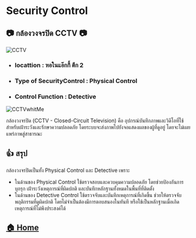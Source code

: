 # Security Control

## 📷 กล้องวงจรปิด CCTV 📷

![CCTV](MyIMG/CCTV)

* ### locattion : หอในแอ๊กกี้ ตึก 2
* ### Type of SecurityControl : Physical Control
* ### Control Function : Detective

  
![CCTVwhitMe](MyIMG/CCTV_ME)


กล้องวงจรปิด (CCTV - Closed-Circuit Television) คือ อุปกรณ์บันทึกภาพและวิดีโอที่ใช้สำหรับเฝ้าระวังและรักษาความปลอดภัย โดยระบบจะส่งภาพไปยังจอแสดงผลของผู้ที่ดูอยู่ โดยจะไม่เผยแพร่ภาพสู่สาธารณะ

## 👍 สรุป 
กล้องวงจรปิดเป็นทั้ง Physical Control และ Detective เพราะ
* ในด้านของ Physical Control ใช้ตรวจสอบและควบคุมความปลอดภัย โดยช่วยป้องกันการบุกรุก เฝ้าระวังเหตุการณ์ที่ผิดปกติ และบันทึกหลักฐานทั้งหมดในพื้นที่ที่ติดตั้ง
* ในด้านของ Detective Control ใช้ตรวจจับและบันทึกเหตุการณ์ที่เกิดขึ้น ช่วยให้ตรวจจับพฤติกรรมที่ดูผิดปกติ โดยไม่จำเป็นต้องมีการตอบสนองในทันที หรือใช้เป็นหลักฐานเมื่อเกิดเหตุการณ์ที่ไม่พึงประสงค์ได้

## [🏠 Home](README.md)
